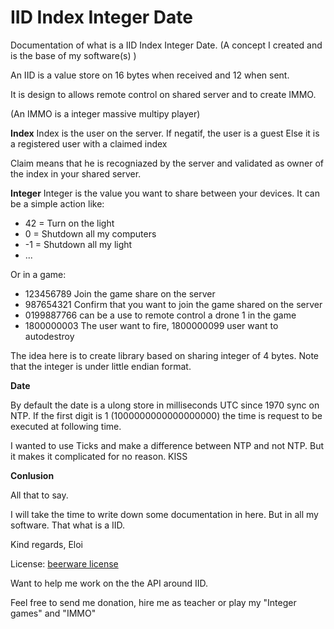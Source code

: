# IID Index Integer Date

Documentation of what is a IID  Index Integer Date. (A concept I created and is the base of my software(s) )


An IID is a value store on 16 bytes when received and 12 when sent.

It is design to allows remote control on shared server and to create IMMO.

(An IMMO is a integer massive multipy player)

**Index**
Index is the user on the server.
If negatif, the user is a guest
Else it is a registered user with a claimed index

Claim means that he is recogniazed by the server and validated as owner of the index in your shared server.

**Integer**
Integer is the value you want to share between your devices. 
It can be a simple action like:
- 42 = Turn on the light
- 0 = Shutdown all my computers
- -1 = Shutdown all my light
- ...

Or in a game:
- 123456789 Join the game share on the server
- 987654321 Confirm that you want to join the game shared on the server
- 0199887766 can be a use to remote control a drone 1 in the game 
- 1800000003 The user want to fire,  1800000099 user want to autodestroy

The idea here is to create library based on sharing integer of 4 bytes.
Note that the integer is under little endian format.

**Date**

By default the date is a ulong store in milliseconds UTC since 1970 sync on NTP.
If the first digit is 1 (1000000000000000000) the time is request to be executed at following time.

I wanted to use Ticks and make a difference between NTP and not NTP.
But it makes it complicated for no reason.
KISS 

**Conlusion**

All that to say.

I will take the time to write down some documentation in here.
But in all my software. That what is a IID.

Kind regards,
Eloi

License: [beerware license](https://en.wikipedia.org/wiki/Beerware)

Want to help me work on the the API around IID.

Feel free to send me donation, hire me as teacher or play my "Integer games" and "IMMO"




